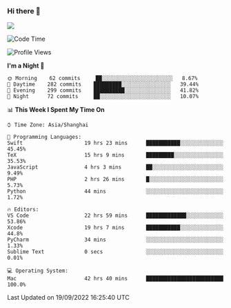 ### Hi there 👋

<!--
**JJAYCHEN1e/jjaychen1e** is a ✨ _special_ ✨ repository because its `README.md` (this file) appears on your GitHub profile.

Here are some ideas to get you started:

- 🔭 I’m currently working on ...
- 🌱 I’m currently learning ...
- 👯 I’m looking to collaborate on ...
- 🤔 I’m looking for help with ...
- 💬 Ask me about ...
- 📫 How to reach me: ...
- 😄 Pronouns: ...
- ⚡ Fun fact: ...
-->

[![](https://github-readme-stats.vercel.app/api?username=jjaychen1e&show_icons=true)](https://github.com/jjaychen1e/github-readme-stats?count_private=true)

<!--START_SECTION:waka-->
![Code Time](http://img.shields.io/badge/Code%20Time-290%20hrs%202%20mins-blue)

![Profile Views](http://img.shields.io/badge/Profile%20Views-0-blue)

**I'm a Night 🦉** 

```text
🌞 Morning    62 commits     ██░░░░░░░░░░░░░░░░░░░░░░░   8.67% 
🌆 Daytime    282 commits    █████████░░░░░░░░░░░░░░░░   39.44% 
🌃 Evening    299 commits    ██████████░░░░░░░░░░░░░░░   41.82% 
🌙 Night      72 commits     ██░░░░░░░░░░░░░░░░░░░░░░░   10.07%

```


📊 **This Week I Spent My Time On** 

```text
⌚︎ Time Zone: Asia/Shanghai

💬 Programming Languages: 
Swift                    19 hrs 23 mins      ███████████░░░░░░░░░░░░░░   45.45% 
TeX                      15 hrs 9 mins       █████████░░░░░░░░░░░░░░░░   35.53% 
JavaScript               4 hrs 3 mins        ██░░░░░░░░░░░░░░░░░░░░░░░   9.49% 
PHP                      2 hrs 26 mins       █░░░░░░░░░░░░░░░░░░░░░░░░   5.73% 
Python                   44 mins             ░░░░░░░░░░░░░░░░░░░░░░░░░   1.72%

🔥 Editors: 
VS Code                  22 hrs 59 mins      █████████████░░░░░░░░░░░░   53.86% 
Xcode                    19 hrs 7 mins       ███████████░░░░░░░░░░░░░░   44.8% 
PyCharm                  34 mins             ░░░░░░░░░░░░░░░░░░░░░░░░░   1.33% 
Sublime Text             0 secs              ░░░░░░░░░░░░░░░░░░░░░░░░░   0.01%

💻 Operating System: 
Mac                      42 hrs 40 mins      █████████████████████████   100.0%

```


 Last Updated on 19/09/2022 16:25:40 UTC
<!--END_SECTION:waka-->
